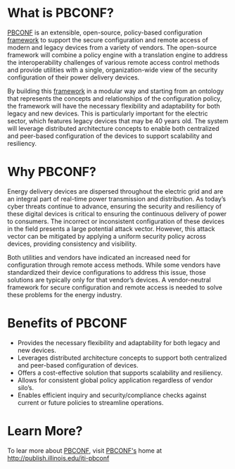 # What is PBCONF?

[PBCONF](http://publish.illinois.edu/iti-pbconf/) is an extensible, open-source, policy-based configuration [framework](http://publish.illinois.edu/iti-pbconf/sample-page/framework/) to support the secure configuration and remote access of modern and legacy devices from a variety of vendors. The open-source framework will combine a policy engine with a translation engine to address the interoperability challenges of various remote access control methods and provide utilities with a single, organization-wide view of the security configuration of their power delivery devices.

By building this [framework](http://publish.illinois.edu/iti-pbconf/framework/) in a modular way and starting from an ontology that represents the concepts and relationships of the configuration policy, the framework will have the necessary flexibility and adaptability for both legacy and new devices. This is particularly important for the electric sector, which features legacy devices that may be 40 years old. The system will leverage distributed architecture concepts to enable both centralized and peer-based configuration of the devices to support scalability and resiliency.

# Why PBCONF?

Energy delivery devices are dispersed throughout the electric grid and are an integral part of real-time power transmission and distribution. As today’s cyber threats continue to advance, ensuring the security and resiliency of these digital devices is critical to ensuring the continuous delivery of power to consumers. The incorrect or inconsistent configuration of these devices in the field presents a large potential attack vector. However, this attack vector can be mitigated by applying a uniform security policy across devices, providing consistency and visibility.

Both utilities and vendors have indicated an increased need for configuration through remote access methods. While some vendors have standardized their device configurations to address this issue, those solutions are typically only for that vendor’s devices. A vendor-neutral framework for secure configuration and remote access is needed to solve these problems for the energy industry.

# Benefits of PBCONF

- Provides the necessary flexibility and adaptability for both legacy and new devices.
- Leverages distributed architecture concepts to support both centralized and peer-based configuration of devices.
- Offers a cost-effective solution that supports scalability and resiliency.
- Allows for consistent global policy application regardless of vendor silo’s.
- Enables efficient inquiry and security/compliance checks against current or future policies to streamline operations.

# Learn More?

To lear more about [PBCONF](http://publish.illinois.edu/iti-pbconf/), visit [PBCONF's](http://publish.illinois.edu/iti-pbconf/) home at http://publish.illinois.edu/iti-pbconf